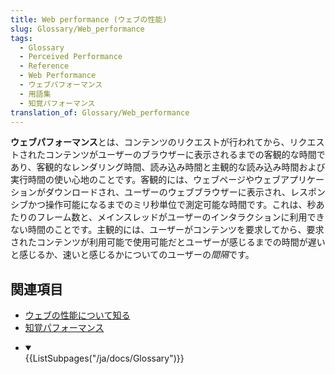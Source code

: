 ```yaml
---
title: Web performance (ウェブの性能)
slug: Glossary/Web_performance
tags:
  - Glossary
  - Perceived Performance
  - Reference
  - Web Performance
  - ウェブパフォーマンス
  - 用語集
  - 知覚パフォーマンス
translation_of: Glossary/Web_performance
---
```

**ウェブパフォーマンス**とは、コンテンツのリクエストが行われてから、リクエストされたコンテンツがユーザーのブラウザーに表示されるまでの客観的な時間であり、客観的なレンダリング時間、読み込み時間と主観的な読み込み時間および実行時間の使い心地のことです。客観的には、ウェブページやウェブアプリケーションがダウンロードされ、ユーザーのウェブブラウザーに表示され、レスポンシブかつ操作可能になるまでのミリ秒単位で測定可能な時間です。これは、秒あたりのフレーム数と、メインスレッドがユーザーのインタラクションに利用できない時間のことです。主観的には、ユーザーがコンテンツを要求してから、要求されたコンテンツが利用可能で使用可能だとユーザーが感じるまでの時間が遅いと感じるか、速いと感じるかについてのユーザーの*間隔*です。

## 関連項目

- [ウェブの性能について知る](/ja/docs/Learn/Performance/)
- [知覚パフォーマンス](/ja/docs/Glossary/Perceived_performance)

<!---->

- <details open><summary></summary>{{ListSubpages("/ja/docs/Glossary")}}</details>
